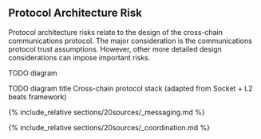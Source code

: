 ## Protocol Architecture Risk
Protocol architecture risks relate to the design of the cross-chain communications protocol. The major consideration is the communications protocol trust assumptions. However, other more detailed design considerations can impose important risks.


TODO diagram

TODO diagram title Cross-chain protocol stack (adapted from Socket + L2 beats framework)

{% include_relative sections/20sources/_messaging.md %}

{% include_relative sections/20sources/_coordination.md %}

